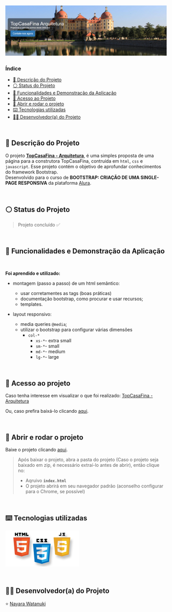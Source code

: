 <h1 align="center">
  <img src="https://raw.githubusercontent.com/nayarawatanuki/bootstrap__TopCasaFina/main/assets/img/readme/TopCasaFina__cover.png#vitrinedev">
</h1>

### Índice

* [:pencil: Descrição do Projeto](#pencil-descrição-do-projeto)
* [:white_circle: Status do Projeto](#white_circle-status-do-projeto)
* [:hammer: Funcionalidades e Demonstração da Aplicação](#hammer-funcionalidades-e-demonstração-da-aplicação)
* [:open_file_folder: Acesso ao Projeto](#open_file_folder-acesso-ao-projeto)
* [:rocket: Abrir e rodar o projeto](#rocket-abrir-e-rodar-o-projeto)
* [:keyboard: Tecnologias utilizadas](#keyboard-tecnologias-utilizadas)
* [:woman_technologist: Desenvolvedor(a) do Projeto](#woman_technologist-desenvolvedora-do-projeto)

</br>

## :pencil: Descrição do Projeto
O projeto **[TopCasaFina - Arquitetura](https://nayarawatanuki.github.io/bootstrap__TopCasaFina/)**, é uma simples proposta de uma página para a construtora TopCasaFina, contruída em `html`, `css` e `javascript`. 
Esse projeto contém o objetivo de aprofundar conhecimentos do framework Bootstrap. 
</br>Desenvolvido para o curso de **BOOTSTRAP: CRIAÇÃO DE UMA SINGLE-PAGE RESPONSIVA** da plataforma [Alura](https://www.alura.com.br/).

</br>

## :white_circle: Status do Projeto
> Projeto concluído :white_check_mark:

</br>

## :hammer: Funcionalidades e Demonstração da Aplicação


</br>

**Foi aprendido e utilizado:** 
    
  - montagem (passo a passo) de um html semântico:
    - usar corretamentes as tags (boas práticas) 
    - documentação bootstrap, como procurar e usar recursos;
    - templates.
  
  - layout responsivo:
    - media queries `@media`;
    - utilizar o bootstrap para configurar várias dimensões
      - `col-*`
        - `xs-*`- extra small
        - `sm-*`- small
        - `md-*`- medium
        - `lg-*`- large
  
</br>

## :open_file_folder: Acesso ao projeto
Caso tenha interesse em visualizar o que foi realizado: [TopCasaFina - Arquitetura](https://nayarawatanuki.github.io/bootstrap__TopCasaFina/) 

Ou, caso prefira baixá-lo clicando [aqui](https://github.com/nayarawatanuki/bootstrap__TopCasaFina/archive/refs/heads/main.zip).

</br>

## :rocket: Abrir e rodar o projeto
Baixe o projeto clicando [aqui](https://github.com/nayarawatanuki/bootstrap__TopCasaFina/archive/refs/heads/main.zip).

> Após baixar o projeto, abra a pasta do projeto (Caso o projeto seja baixado em zip, é necessário extraí-lo antes de abrir), então clique no:
> - Aqruivo **``index.html``**
> - O projeto abrirá em seu navegador padrão (aconselho configurar para o Chrome, se possível)

</br>

## :keyboard: Tecnologias utilizadas
![HTML, CSS e JS](https://raw.githubusercontent.com/nayarawatanuki/bootstrap__TopCasaFina/main/assets/img/readme/html-css-js.PNG)</br>

</br>

## :woman_technologist: Desenvolvedor(a) do Projeto
:star: [Nayara Watanuki](https://github.com/nayarawatanuki)
